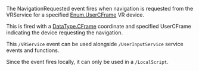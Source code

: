 The NavigationRequested event fires when navigation is requested from the VRService for a specified [Enum.UserCFrame](https://developer.roblox.com/search#stq=UserCFrame) VR device.

This is fired with a [DataType.CFrame](https://developer.roblox.com/search#stq=CFrame) coordinate and specified UserCFrame indicating the device requesting the navigation.

This `/VRService` event can be used alongside `/UserInputService` service events and functions.

Since the event fires locally, it can only be used in a `/LocalScript`.